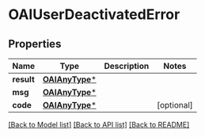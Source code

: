 # OAIUserDeactivatedError

## Properties
Name | Type | Description | Notes
------------ | ------------- | ------------- | -------------
**result** | [**OAIAnyType***](.md) |  | 
**msg** | [**OAIAnyType***](.md) |  | 
**code** | [**OAIAnyType***](.md) |  | [optional] 

[[Back to Model list]](../README.md#documentation-for-models) [[Back to API list]](../README.md#documentation-for-api-endpoints) [[Back to README]](../README.md)


